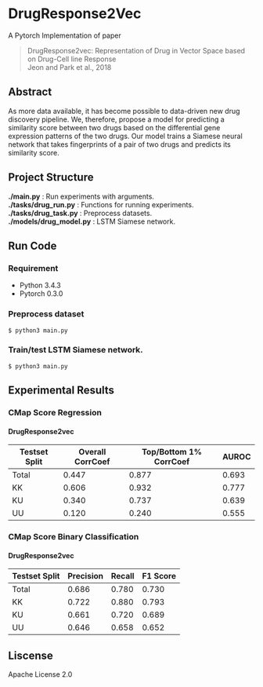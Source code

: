 # DrugResponse2Vec
A Pytorch Implementation of paper
> DrugResponse2vec: Representation of Drug in Vector Space based on Drug-Cell line Response <br>
> Jeon and Park et al., 2018

## Abstract
As more data available, it has become possible to data-driven new drug discovery pipeline. We, therefore, propose a model for predicting a similarity score between two drugs based on the differential gene expression patterns of the two drugs. Our model trains a Siamese neural network that takes fingerprints of a pair of two drugs and predicts its similarity score.

## Project Structure
**./main.py** : Run experiments with arguments. <br>
**./tasks/drug_run.py** : Functions for running experiments. <br>
**./tasks/drug_task.py** : Preprocess datasets. <br>
**./models/drug_model.py** : LSTM Siamese network. <br>

## Run Code
### Requirement
* Python 3.4.3
* Pytorch 0.3.0

### Preprocess dataset
```
$ python3 main.py
```
### Train/test LSTM Siamese network.
```
$ python3 main.py
```

## Experimental Results
### CMap Score Regression
#### DrugResponse2vec
Testset Split|Overall CorrCoef|Top/Bottom 1% CorrCoef|AUROC
-------------|----------------|----------------------|-----
Total | 0.447 | 0.877 | 0.693
KK | 0.606 | 0.932 | 0.777
KU | 0.340 | 0.737 | 0.639
UU | 0.120 | 0.240 | 0.555

### CMap Score Binary Classification
#### DrugResponse2vec
Testset Split|Precision|Recall|F1 Score
-------------|---------|------|--------
Total | 0.686 | 0.780 | 0.730
KK | 0.722 | 0.880 | 0.793
KU | 0.661 | 0.720 | 0.689
UU | 0.646 | 0.658 | 0.652

## Liscense
Apache License 2.0
